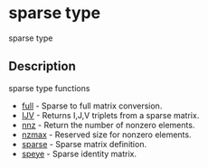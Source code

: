 

# sparse type

sparse type

## Description
sparse type functions


* [full](full.md) - Sparse to full matrix conversion.
* [IJV](IJV.md) - Returns I,J,V triplets from a sparse matrix.
* [nnz](nnz.md) - Return the number of nonzero elements.
* [nzmax](nzmax.md) - Reserved size for nonzero elements.
* [sparse](sparse.md) - Sparse matrix definition.
* [speye](speye.md) - Sparse identity matrix.



